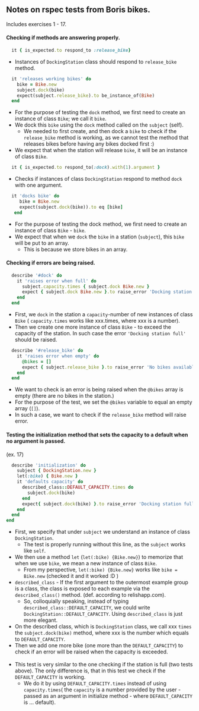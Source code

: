 ## Notes on rspec tests from Boris bikes.
Includes exercises 1 - 17.

#### Checking if methods are answering properly.

```ruby
  it { is_expected.to respond_to :release_bike}
```
* Instances of `DockingStation` class should respond to `release_bike` method.

```ruby
  it 'releases working bikes' do
    bike = Bike.new
    subject.dock(bike)
    expect(subject.release_bike).to be_instance_of(Bike)
  end
```

* For the purpose of testing the `dock` method, we first need to create an instance of class `Bike`; we call it `bike`.
* We dock this `bike` using the `dock` method called on the `subject` (self).
  * We needed to first create, and then dock a `bike` to check if the `release_bike` method is working, as we cannot test the method that releases bikes before having any bikes docked first :)
* We expect that when the station will release `bike`, it will be an instance of class `Bike`.

```ruby
  it { is_expected.to respond_to(:dock).with(1).argument }
```
* Checks if instances of class `DockingStation` respond to method `dock` with one argument.

```ruby
  it 'docks bike' do
     bike = Bike.new
     expect(subject.dock(bike)).to eq [bike]
   end
```
* For the purpose of testing the dock method, we first need to create an instance of class `Bike` - `bike`.
* We expect that when we `dock` the `bike` in a station (`subject`), this `bike` will be put to an array.
  * This is because we store bikes in an array.

#### Checking if errors are being raised.

```ruby
  describe '#dock' do
    it 'raises error when full' do
      subject.capacity.times { subject.dock Bike.new }
      expect { subject.dock Bike.new }.to raise_error 'Docking station full'
    end
  end
```
* First, we `dock` in the station a `capacity`-number of new instances of class `Bike` ( `capacity.times` works like xxx.times, where xxx is a number).
* Then we create one more instance of class `Bike` - to exceed the capacity of the station. In such case the error ``'Docking station full'`` should be raised.

```ruby
  describe '#release_bike' do
    it 'raises error when empty' do
      @bikes = []
      expect { subject.release_bike }.to raise_error 'No bikes available'
    end
  end
```
* We want to check is an error is being raised when the `@bikes` array is empty (there are no bikes in the station.)
* For the purpose of the test, we set the `@bikes` variable to equal an empty array (`[]`).
* In such a case, we want to check if the `release_bike` method will raise error.

#### Testing the initialization method that sets the capacity to a default when no argument is passed.
(ex. 17)

```ruby
  describe 'initialization' do
    subject { DockingStation.new }
    let(:bike) { Bike.new }
    it 'defaults capacity' do
      described_class::DEFAULT_CAPACITY.times do
        subject.dock(bike)
      end
      expect{ subject.dock(bike) }.to raise_error 'Docking station full'
    end
  end
end
```
* First, we specify that under `subject` we understand an instance of class `DockingStation`.
  * The test is properly running without this line, as the `subject` works like `self`.
* We then use a method `let` (`let(:bike) {Bike.new}`) to memorize that when we use `bike`, we mean a new instance of class `Bike`.
  * From my perspective, `let(:bike) {Bike.new}` works like `bike = Bike.new` (checked it and it worked :D )
* `described_class` - If the first argument to the outermost example group is a class, the class is exposed to each example via the `described_class()` method. (def. according to relishapp.com).
  * So, colloquially speaking, instead of typing `described_class::DEFAULT_CAPACITY`, we could write `DockingStation::DEFAULT_CAPACITY`. Using `described_class` is just more elegant.
* On the described class, which is `DockingStation` class, we call xxx `times` the `subject.dock(bike)` method, where xxx is the number which equals to `DEFAULT_CAPACITY`.
* Then we add one more bike (one more than the `DEFAULT_CAPACITY`) to check if an error will be raised when the capacity is exceeded.
<br><br>
* This test is very similar to the one checking if the station is full (two tests above). The only difference is, that in this test we check if the `DEFAULT_CAPACITY` is working.
  * We do it by using `DEFAULT_CAPACITY.times` instead of using `capacity.times`( the `capacity` is a number provided by the user - passed as an argument in initialize method -  where `DEFAULT_CAPACITY` is ... default). 
